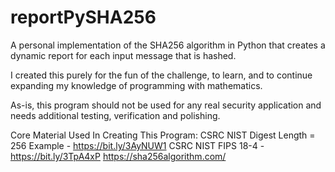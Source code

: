 # reportPySHA256

A personal implementation of the SHA256 algorithm in Python that creates a dynamic report for each input message that is hashed.

I created this purely for the fun of the challenge, to learn, and to continue expanding my knowledge of programming with mathematics.

As-is, this program should not be used for any real security application and needs additional testing, verification and polishing.

Core Material Used In Creating This Program:
        CSRC NIST Digest Length = 256 Example -  https://bit.ly/3AyNUW1
        CSRC NIST FIPS 18-4 - https://bit.ly/3TpA4xP
        https://sha256algorithm.com/
